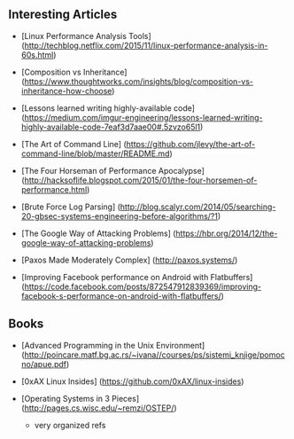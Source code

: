 ## Interesting Articles

- [Linux Performance Analysis Tools] (http://techblog.netflix.com/2015/11/linux-performance-analysis-in-60s.html)

- [Composition vs Inheritance] (https://www.thoughtworks.com/insights/blog/composition-vs-inheritance-how-choose)

- [Lessons learned writing highly-available code] (https://medium.com/imgur-engineering/lessons-learned-writing-highly-available-code-7eaf3d7aae00#.5zvzo65l1)

- [The Art of Command Line] (https://github.com/jlevy/the-art-of-command-line/blob/master/README.md)

- [The Four Horseman of Performance Apocalypse] (http://hacksoflife.blogspot.com/2015/01/the-four-horsemen-of-performance.html)

- [Brute Force Log Parsing] (http://blog.scalyr.com/2014/05/searching-20-gbsec-systems-engineering-before-algorithms/?1)

- [The Google Way of Attacking Problems] (https://hbr.org/2014/12/the-google-way-of-attacking-problems)

- [Paxos Made Moderately Complex] (http://paxos.systems/)

- [Improving Facebook performance on Android with Flatbuffers] (https://code.facebook.com/posts/872547912839369/improving-facebook-s-performance-on-android-with-flatbuffers/)

## Books
- [Advanced Programming in the Unix Environment] (http://poincare.matf.bg.ac.rs/~ivana//courses/ps/sistemi_knjige/pomocno/apue.pdf)

- [0xAX Linux Insides] (https://github.com/0xAX/linux-insides)

- [Operating Systems in 3 Pieces] (http://pages.cs.wisc.edu/~remzi/OSTEP/)

    * very organized refs
